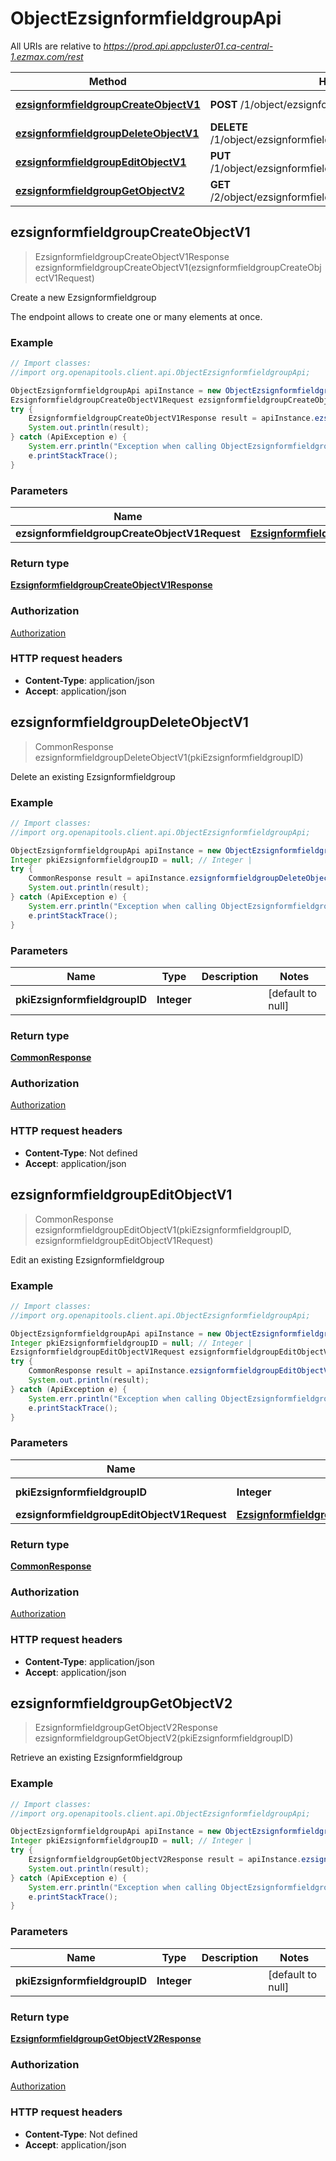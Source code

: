 # ObjectEzsignformfieldgroupApi

All URIs are relative to *https://prod.api.appcluster01.ca-central-1.ezmax.com/rest*

Method | HTTP request | Description
------------- | ------------- | -------------
[**ezsignformfieldgroupCreateObjectV1**](ObjectEzsignformfieldgroupApi.md#ezsignformfieldgroupCreateObjectV1) | **POST** /1/object/ezsignformfieldgroup | Create a new Ezsignformfieldgroup
[**ezsignformfieldgroupDeleteObjectV1**](ObjectEzsignformfieldgroupApi.md#ezsignformfieldgroupDeleteObjectV1) | **DELETE** /1/object/ezsignformfieldgroup/{pkiEzsignformfieldgroupID} | Delete an existing Ezsignformfieldgroup
[**ezsignformfieldgroupEditObjectV1**](ObjectEzsignformfieldgroupApi.md#ezsignformfieldgroupEditObjectV1) | **PUT** /1/object/ezsignformfieldgroup/{pkiEzsignformfieldgroupID} | Edit an existing Ezsignformfieldgroup
[**ezsignformfieldgroupGetObjectV2**](ObjectEzsignformfieldgroupApi.md#ezsignformfieldgroupGetObjectV2) | **GET** /2/object/ezsignformfieldgroup/{pkiEzsignformfieldgroupID} | Retrieve an existing Ezsignformfieldgroup



## ezsignformfieldgroupCreateObjectV1

> EzsignformfieldgroupCreateObjectV1Response ezsignformfieldgroupCreateObjectV1(ezsignformfieldgroupCreateObjectV1Request)

Create a new Ezsignformfieldgroup

The endpoint allows to create one or many elements at once.

### Example

```java
// Import classes:
//import org.openapitools.client.api.ObjectEzsignformfieldgroupApi;

ObjectEzsignformfieldgroupApi apiInstance = new ObjectEzsignformfieldgroupApi();
EzsignformfieldgroupCreateObjectV1Request ezsignformfieldgroupCreateObjectV1Request = new EzsignformfieldgroupCreateObjectV1Request(); // EzsignformfieldgroupCreateObjectV1Request | 
try {
    EzsignformfieldgroupCreateObjectV1Response result = apiInstance.ezsignformfieldgroupCreateObjectV1(ezsignformfieldgroupCreateObjectV1Request);
    System.out.println(result);
} catch (ApiException e) {
    System.err.println("Exception when calling ObjectEzsignformfieldgroupApi#ezsignformfieldgroupCreateObjectV1");
    e.printStackTrace();
}
```

### Parameters


Name | Type | Description  | Notes
------------- | ------------- | ------------- | -------------
 **ezsignformfieldgroupCreateObjectV1Request** | [**EzsignformfieldgroupCreateObjectV1Request**](EzsignformfieldgroupCreateObjectV1Request.md)|  |

### Return type

[**EzsignformfieldgroupCreateObjectV1Response**](EzsignformfieldgroupCreateObjectV1Response.md)

### Authorization

[Authorization](../README.md#Authorization)

### HTTP request headers

- **Content-Type**: application/json
- **Accept**: application/json


## ezsignformfieldgroupDeleteObjectV1

> CommonResponse ezsignformfieldgroupDeleteObjectV1(pkiEzsignformfieldgroupID)

Delete an existing Ezsignformfieldgroup



### Example

```java
// Import classes:
//import org.openapitools.client.api.ObjectEzsignformfieldgroupApi;

ObjectEzsignformfieldgroupApi apiInstance = new ObjectEzsignformfieldgroupApi();
Integer pkiEzsignformfieldgroupID = null; // Integer | 
try {
    CommonResponse result = apiInstance.ezsignformfieldgroupDeleteObjectV1(pkiEzsignformfieldgroupID);
    System.out.println(result);
} catch (ApiException e) {
    System.err.println("Exception when calling ObjectEzsignformfieldgroupApi#ezsignformfieldgroupDeleteObjectV1");
    e.printStackTrace();
}
```

### Parameters


Name | Type | Description  | Notes
------------- | ------------- | ------------- | -------------
 **pkiEzsignformfieldgroupID** | **Integer**|  | [default to null]

### Return type

[**CommonResponse**](CommonResponse.md)

### Authorization

[Authorization](../README.md#Authorization)

### HTTP request headers

- **Content-Type**: Not defined
- **Accept**: application/json


## ezsignformfieldgroupEditObjectV1

> CommonResponse ezsignformfieldgroupEditObjectV1(pkiEzsignformfieldgroupID, ezsignformfieldgroupEditObjectV1Request)

Edit an existing Ezsignformfieldgroup



### Example

```java
// Import classes:
//import org.openapitools.client.api.ObjectEzsignformfieldgroupApi;

ObjectEzsignformfieldgroupApi apiInstance = new ObjectEzsignformfieldgroupApi();
Integer pkiEzsignformfieldgroupID = null; // Integer | 
EzsignformfieldgroupEditObjectV1Request ezsignformfieldgroupEditObjectV1Request = new EzsignformfieldgroupEditObjectV1Request(); // EzsignformfieldgroupEditObjectV1Request | 
try {
    CommonResponse result = apiInstance.ezsignformfieldgroupEditObjectV1(pkiEzsignformfieldgroupID, ezsignformfieldgroupEditObjectV1Request);
    System.out.println(result);
} catch (ApiException e) {
    System.err.println("Exception when calling ObjectEzsignformfieldgroupApi#ezsignformfieldgroupEditObjectV1");
    e.printStackTrace();
}
```

### Parameters


Name | Type | Description  | Notes
------------- | ------------- | ------------- | -------------
 **pkiEzsignformfieldgroupID** | **Integer**|  | [default to null]
 **ezsignformfieldgroupEditObjectV1Request** | [**EzsignformfieldgroupEditObjectV1Request**](EzsignformfieldgroupEditObjectV1Request.md)|  |

### Return type

[**CommonResponse**](CommonResponse.md)

### Authorization

[Authorization](../README.md#Authorization)

### HTTP request headers

- **Content-Type**: application/json
- **Accept**: application/json


## ezsignformfieldgroupGetObjectV2

> EzsignformfieldgroupGetObjectV2Response ezsignformfieldgroupGetObjectV2(pkiEzsignformfieldgroupID)

Retrieve an existing Ezsignformfieldgroup



### Example

```java
// Import classes:
//import org.openapitools.client.api.ObjectEzsignformfieldgroupApi;

ObjectEzsignformfieldgroupApi apiInstance = new ObjectEzsignformfieldgroupApi();
Integer pkiEzsignformfieldgroupID = null; // Integer | 
try {
    EzsignformfieldgroupGetObjectV2Response result = apiInstance.ezsignformfieldgroupGetObjectV2(pkiEzsignformfieldgroupID);
    System.out.println(result);
} catch (ApiException e) {
    System.err.println("Exception when calling ObjectEzsignformfieldgroupApi#ezsignformfieldgroupGetObjectV2");
    e.printStackTrace();
}
```

### Parameters


Name | Type | Description  | Notes
------------- | ------------- | ------------- | -------------
 **pkiEzsignformfieldgroupID** | **Integer**|  | [default to null]

### Return type

[**EzsignformfieldgroupGetObjectV2Response**](EzsignformfieldgroupGetObjectV2Response.md)

### Authorization

[Authorization](../README.md#Authorization)

### HTTP request headers

- **Content-Type**: Not defined
- **Accept**: application/json

